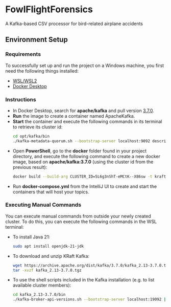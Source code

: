 # FowlFlightForensics
 A Kafka-based CSV processor for bird-related airplane accidents

## Environment Setup
### Requirements
To successfully set up and run the project on a Windows machine, you first need the following things installed:
- [WSL/WSL2](https://learn.microsoft.com/en-us/windows/wsl/install)
- [Docker Desktop](https://docs.docker.com/desktop/install/windows-install/)

### Instructions
- In Docker Desktop, search for **apache/kafka** and pull version [3.7.0](https://hub.docker.com/layers/apache/kafka/3.7.0/images/sha256-3e324d2bd331570676436b24f625e5dcf1facdfbd62efcffabc6b69b1abc13cc).
- **Run** the image to create a container named ApacheKafka.
- **Start** the container and execute the following commands in its terminal to retrieve its cluster id:
  ```bash
  cd opt/kafka/bin
  ./kafka-metadata-quorum.sh --bootstrap-server localhost:9092 describe --status
  ```
- Open **PowerShell**, go to the **docker** folder found in your project directory, and execute the following command
  to create a new docker image, based on **apache/kafka:3.7.0** (using the cluster id from the previous result):
  ```bash
  docker build --build-arg CLUSTER_ID=5L6g3nShT-eMCtK--X86sw -t kraft-kafka -f Dockerfile .
  ```
- Run **docker-compose.yml** from the IntelliJ UI to create and start the containers that will host your topics.

### Executing Manual Commands
You can execute manual commands from outside your newly created cluster.
To do this, you can execute the following commands in the WSL terminal:
- To install Java 21:
  ```bash
  sudo apt install openjdk-21-jdk
  ```
- To download and unzip KRaft Kafka:
  ```bash
  wget https://archive.apache.org/dist/kafka/3.7.0/kafka_2.13-3.7.0.tgz
  tar -xvzf kafka_2.13-3.7.0.tgz
  ```
- To use the shell scripts included in the Kafka installation (e.g. to list available cluster members):
  ```bash
  cd kafka_2.13-3.7.0/bin
  ./kafka-broker-api-versions.sh --bootstrap-server localhost:19092 | awk '/id/{print $1}' | sort
  ```
